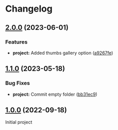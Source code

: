 # Changelog

## [2.0.0](https://github.com/ku-kom/ku_swiper/releases/tag/v2.0.0) (2023-06-01)

### Features

- **project:** Added thumbs gallery option ([a9267fe](https://github.com/ku-kom/ku_swiper/commit/a9267fe54d1d67c04f1978bc88ce1fe7f30c5cd7))

## [1.1.0](https://github.com/ku-kom/ku_swiper/releases/tag/v1.1.0) (2023-05-18)

### Bug Fixes

- **project:** Commit empty folder ([bb31ec9](https://github.com/ku-kom/ku_swiper/commit/bb31ec9d47792ff53d9d6e8e374a11715ec9deef))

## [1.0.0](https://github.com/ku-kom/ku_swiper/) (2022-09-18)

Initial project